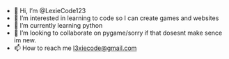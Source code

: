 - 👋 Hi, I’m @LexieCode123
- 👀 I’m interested in learning to code so I can create games and websites
- 🌱 I’m currently learning python
- 💞️ I’m looking to collaborate on pygame/sorry if that dosesnt make sence im new.
- 📫 How to reach me l3xiecode@gmail.com

<!---
LexieCode123/LexieCode123 is a ✨ special ✨ repository because its `README.md` (this file) appears on your GitHub profile.
You can click the Preview link to take a look at your changes.
--->
